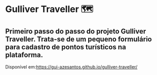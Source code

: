 # Gulliver Traveller 🗺

## Primeiro passo do passo do projeto Gulliver Traveller. Trata-se de um pequeno formulário para cadastro de pontos turísticos na plataforma. 
Disponível em:https://gui-azesantos.github.io/gulliver-traveller/ 
